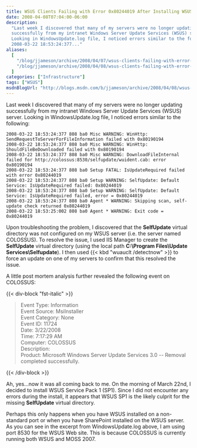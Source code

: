 ```yaml
---
title: WSUS Clients Failing with Error 0x80244019 After Installing WSUS SP1
date: 2008-04-08T07:04:00-06:00
description:
  "Last week I discovered that many of my servers were no longer updating
  successfully from my intranet Windows Server Update Services (WSUS) server.
  Looking in WindowsUpdate.log file, I noticed errors similar to the following:
  2008-03-22 18:53:24:377..."
aliases:
  [
    "/blog/jjameson/archive/2008/04/07/wsus-clients-failing-with-error-0x80244019-after-installing-wsus-sp1.aspx",
    "/blog/jjameson/archive/2008/04/08/wsus-clients-failing-with-error-0x80244019-after-installing-wsus-sp1.aspx",
  ]
categories: ["Infrastructure"]
tags: ["WSUS"]
msdnBlogUrl: "http://blogs.msdn.com/b/jjameson/archive/2008/04/08/wsus-clients-failing-with-error-0x80244019-after-installing-wsus-sp1.aspx"
---
```


Last week I discovered that many of my servers were no longer updating
successfully from my intranet Windows Server Update Services (WSUS) server.
Looking in WindowsUpdate.log file, I noticed errors similar to the following:

```Text
2008-03-22 18:53:24:377 808 ba0 Misc WARNING: WinHttp: SendRequestToServerForFileInformation failed with 0x80190194
2008-03-22 18:53:24:377 808 ba0 Misc WARNING: WinHttp: ShouldFileBeDownloaded failed with 0x80190194
2008-03-22 18:53:24:377 808 ba0 Misc WARNING: DownloadFileInternal failed for http://colossus:8530/selfupdate/wuident.cab: error 0x80190194
2008-03-22 18:53:24:377 808 ba0 Setup FATAL: IsUpdateRequired failed with error 0x80244019
2008-03-22 18:53:24:377 808 ba0 Setup WARNING: SelfUpdate: Default Service: IsUpdateRequired failed: 0x80244019
2008-03-22 18:53:24:377 808 ba0 Setup WARNING: SelfUpdate: Default Service: IsUpdateRequired failed, error = 0x80244019
2008-03-22 18:53:24:377 808 ba0 Agent * WARNING: Skipping scan, self-update check returned 0x80244019
2008-03-22 18:53:25:002 808 ba0 Agent * WARNING: Exit code = 0x80244019
```

Upon troubleshooting the problem, I discovered that the **SelfUpdate** virtual
directory was not configured on my WSUS server (i.e. the server named COLOSSUS).
To resolve the issue, I used IIS Manager to create the **SelfUpdate** virtual
directory (using the local path **C:\Program Files\Update
Services\Selfupdate**). I then used {{< kbd "wuauclt /detectnow" >}} to force an
update on one of my servers to confirm that this resolved the issue.

A little post mortem analysis further revealed the following event on COLOSSUS:

{{< div-block "fst-italic" >}}

> Event Type: Information\
> Event Source: MsiInstaller\
> Event Category: None\
> Event ID: 11724\
> Date: 3/22/2008\
> Time: 7:17:29 AM\
> Computer: COLOSSUS\
> Description:\
> Product: Microsoft Windows Server Update Services 3.0 -- Removal completed
> successfully.

{{< /div-block >}}

Ah, yes...now it was all coming back to me. On the morning of March 22nd, I
decided to install WSUS Service Pack 1 (SP1). Since I did not encounter any
errors during the install, it appears that WSUS SP1 is the likely culprit for
the missing **SelfUpdate** virtual directory.

Perhaps this only happens when you have WSUS installed on a non-standard port or
when you have SharePoint installed on the WSUS server. As you can see in the
excerpt from WindowsUpdate.log above, I am using port 8530 for the WSUS Web
site. This is because COLOSSUS is currently running both WSUS and MOSS 2007.
